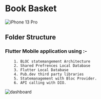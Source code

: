 # Book Basket
 
![iPhone 13 Pro](https://user-images.githubusercontent.com/73766765/193991982-73411ab2-ab9b-468e-95c2-be5ce132f2ab.png)
 
## Folder Structure

### Flutter Mobile application using :-

```
    1. BLOC statemangement Architecture
    2. Shared Prefrences Local Database
    3. Flutter Local Database
    4. Pub.dev third party libraries
    5. Statemanagement with Bloc Provider.
    6. API calling with DIO.
 ```
 
![dashboard](https://user-images.githubusercontent.com/73766765/193992375-416ca891-032c-4147-be30-6f820b178c61.png)
 
